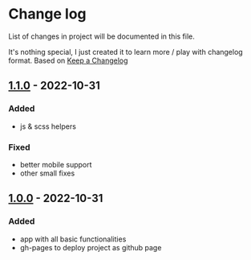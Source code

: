 # Change log

List of changes in project will be documented in this file.

It's nothing special, I just created it to learn more / play with changelog format. Based on [Keep a Changelog](https://keepachangelog.com/en/1.0.0/)

## [1.1.0] - 2022-10-31

### Added

- js & scss helpers

### Fixed

- better mobile support
- other small fixes

## [1.0.0] - 2022-10-31

### Added

- app with all basic functionalities
- gh-pages to deploy project as github page

[1.1.0]: https://github.com/olivierlacan/keep-a-changelog/compare/v0.0.1...v0.0.2
[1.0.0]: https://github.com/olivierlacan/keep-a-changelog/releases/tag/v0.0.1